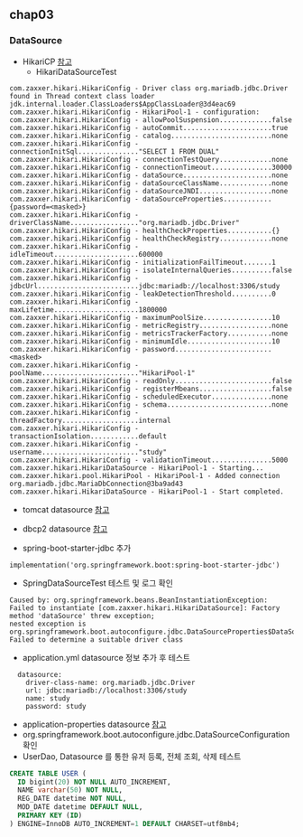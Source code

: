 ## chap03
### DataSource
* HikariCP [참고](https://github.com/brettwooldridge/HikariCP)
    * HikariDataSourceTest
```
com.zaxxer.hikari.HikariConfig - Driver class org.mariadb.jdbc.Driver found in Thread context class loader jdk.internal.loader.ClassLoaders$AppClassLoader@3d4eac69
com.zaxxer.hikari.HikariConfig - HikariPool-1 - configuration:
com.zaxxer.hikari.HikariConfig - allowPoolSuspension.............false
com.zaxxer.hikari.HikariConfig - autoCommit......................true
com.zaxxer.hikari.HikariConfig - catalog.........................none
com.zaxxer.hikari.HikariConfig - connectionInitSql..............."SELECT 1 FROM DUAL"
com.zaxxer.hikari.HikariConfig - connectionTestQuery.............none
com.zaxxer.hikari.HikariConfig - connectionTimeout...............30000
com.zaxxer.hikari.HikariConfig - dataSource......................none
com.zaxxer.hikari.HikariConfig - dataSourceClassName.............none
com.zaxxer.hikari.HikariConfig - dataSourceJNDI..................none
com.zaxxer.hikari.HikariConfig - dataSourceProperties............{password=<masked>}
com.zaxxer.hikari.HikariConfig - driverClassName................."org.mariadb.jdbc.Driver"
com.zaxxer.hikari.HikariConfig - healthCheckProperties...........{}
com.zaxxer.hikari.HikariConfig - healthCheckRegistry.............none
com.zaxxer.hikari.HikariConfig - idleTimeout.....................600000
com.zaxxer.hikari.HikariConfig - initializationFailTimeout.......1
com.zaxxer.hikari.HikariConfig - isolateInternalQueries..........false
com.zaxxer.hikari.HikariConfig - jdbcUrl.........................jdbc:mariadb://localhost:3306/study
com.zaxxer.hikari.HikariConfig - leakDetectionThreshold..........0
com.zaxxer.hikari.HikariConfig - maxLifetime.....................1800000
com.zaxxer.hikari.HikariConfig - maximumPoolSize.................10
com.zaxxer.hikari.HikariConfig - metricRegistry..................none
com.zaxxer.hikari.HikariConfig - metricsTrackerFactory...........none
com.zaxxer.hikari.HikariConfig - minimumIdle.....................10
com.zaxxer.hikari.HikariConfig - password........................<masked>
com.zaxxer.hikari.HikariConfig - poolName........................"HikariPool-1"
com.zaxxer.hikari.HikariConfig - readOnly........................false
com.zaxxer.hikari.HikariConfig - registerMbeans..................false
com.zaxxer.hikari.HikariConfig - scheduledExecutor...............none
com.zaxxer.hikari.HikariConfig - schema..........................none
com.zaxxer.hikari.HikariConfig - threadFactory...................internal
com.zaxxer.hikari.HikariConfig - transactionIsolation............default
com.zaxxer.hikari.HikariConfig - username........................"study"
com.zaxxer.hikari.HikariConfig - validationTimeout...............5000
com.zaxxer.hikari.HikariDataSource - HikariPool-1 - Starting...
com.zaxxer.hikari.pool.HikariPool - HikariPool-1 - Added connection org.mariadb.jdbc.MariaDbConnection@3ba9ad43
com.zaxxer.hikari.HikariDataSource - HikariPool-1 - Start completed.
```
* tomcat datasource [참고](https://tomcat.apache.org/tomcat-9.0-doc/jdbc-pool.html)
* dbcp2 datasource [참고](https://commons.apache.org/proper/commons-dbcp/)

* spring-boot-starter-jdbc 추가
```
implementation('org.springframework.boot:spring-boot-starter-jdbc')
```
* SpringDataSourceTest 테스트 및 로그 확인

```
Caused by: org.springframework.beans.BeanInstantiationException: 
Failed to instantiate [com.zaxxer.hikari.HikariDataSource]: Factory method 'dataSource' threw exception; 
nested exception is org.springframework.boot.autoconfigure.jdbc.DataSourceProperties$DataSourceBeanCreationException: Failed to determine a suitable driver class
```

* application.yml datasource 정보 추가 후 테스트
```
  datasource:
    driver-class-name: org.mariadb.jdbc.Driver
    url: jdbc:mariadb://localhost:3306/study
    name: study
    password: study
```
* application-properties datasource [참고](https://docs.spring.io/spring-boot/docs/current/reference/html/common-application-properties.html)
* org.springframework.boot.autoconfigure.jdbc.DataSourceConfiguration 확인
* UserDao, Datasource 를 통한 유저 등록, 전체 조회, 삭제 테스트

```sql
CREATE TABLE USER (
  ID bigint(20) NOT NULL AUTO_INCREMENT,
  NAME varchar(50) NOT NULL,
  REG_DATE datetime NOT NULL,
  MOD_DATE datetime DEFAULT NULL,
  PRIMARY KEY (ID)
) ENGINE=InnoDB AUTO_INCREMENT=1 DEFAULT CHARSET=utf8mb4;
```